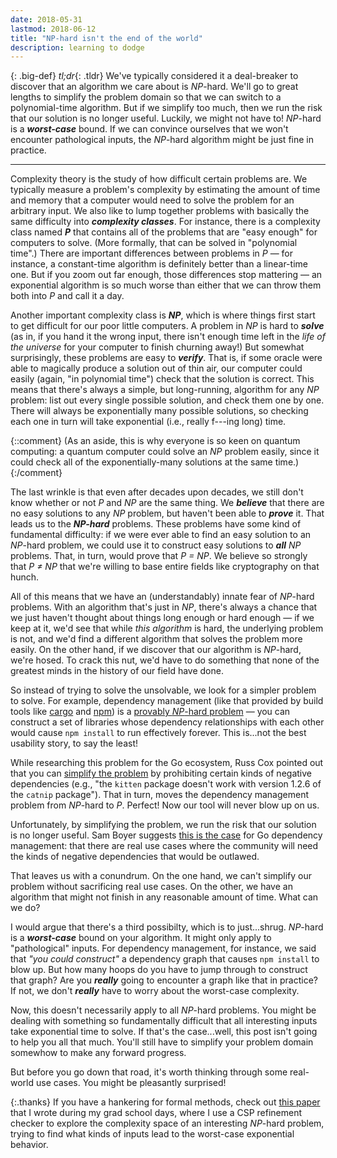 ```yaml
---
date: 2018-05-31
lastmod: 2018-06-12
title: "NP-hard isn't the end of the world"
description: learning to dodge
---
```


{: .big-def}
*tl;dr*{: .tldr} We've typically considered it a deal-breaker to discover that
an algorithm we care about is _NP_-hard.  We'll go to great lengths to simplify
the problem domain so that we can switch to a polynomial-time algorithm.  But if
we simplify too much, then we run the risk that our solution is no longer
useful.  Luckily, we might not have to!  _NP_-hard is a **_worst-case_** bound.
If we can convince ourselves that we won't encounter pathological inputs, the
_NP_-hard algorithm might be just fine in practice.

<hr class="jump">

Complexity theory is the study of how difficult certain problems are.  We
typically measure a problem's complexity by estimating the amount of time and
memory that a computer would need to solve the problem for an arbitrary input.
We also like to lump together problems with basically the same difficulty into
**_complexity classes_**.  For instance, there is a complexity class named
**_P_** that contains all of the problems that are "easy enough" for computers
to solve.  (More formally, that can be solved in "polynomial time".)  There are
important differences between problems in _P_ — for instance, a constant-time
algorithm is definitely better than a linear-time one.  But if you zoom out far
enough, those differences stop mattering — an exponential algorithm is so much
worse than either that we can throw them both into _P_ and call it a day.

Another important complexity class is **_NP_**, which is where things first
start to get difficult for our poor little computers.  A problem in _NP_ is hard
to **_solve_** (as in, if you hand it the wrong input, there isn't enough time
left in the _life of the universe_ for your computer to finish churning away!)
But somewhat surprisingly, these problems are easy to **_verify_**.  That is, if
some oracle were able to magically produce a solution out of thin air, our
computer could easily (again, "in polynomial time") check that the solution is
correct.  This means that there's always a simple, but long-running, algorithm
for any _NP_ problem: list out every single possible solution, and check them
one by one.  There will always be exponentially many possible solutions, so
checking each one in turn will take exponential (i.e., really f---ing long)
time.

{::comment}
(As an aside, this is why everyone is so keen on quantum computing: a
quantum computer could solve an _NP_ problem easily, since it could check all of
the exponentially-many solutions at the same time.)
{:/comment}

The last wrinkle is that even after decades upon decades, we still don't know
whether or not _P_ and _NP_ are the same thing.  We **_believe_** that there are
no easy solutions to any _NP_ problem, but haven't been able to **_prove_** it.
That leads us to the **_NP-hard_** problems.  These problems have some kind of
fundamental difficulty: if we were ever able to find an easy solution to an
_NP_-hard problem, we could use it to construct easy solutions to **_all_** _NP_
problems.  That, in turn, would prove that _P = NP_.  We believe so strongly
that _P ≠ NP_ that we're willing to base entire fields like cryptography on that
hunch.

All of this means that we have an (understandably) innate fear of _NP_-hard
problems.  With an algorithm that's just in _NP_, there's always a chance that
we just haven't thought about things long enough or hard enough — if we keep at
it, we'd see that while _this algorithm_ is hard, the underlying problem is not,
and we'd find a different algorithm that solves the problem more easily.  On the
other hand, if we discover that our algorithm is _NP_-hard, we're hosed.  To
crack this nut, we'd have to do something that none of the greatest minds in the
history of our field have done.

So instead of trying to solve the unsolvable, we look for a simpler problem to
solve.  For example, dependency management (like that provided by build tools
like [cargo][] and [npm][]) is a [provably _NP_-hard problem][dep np-hard] — you
can construct a set of libraries whose dependency relationships with each other
would cause `npm install` to run effectively forever.  This is...not the best
usability story, to say the least!

[cargo]: https://crates.io/
[npm]: https://www.npmjs.com/
[dep np-hard]: http://www.mancoosi.org/edos/manager/

While researching this problem for the Go ecosystem, Russ Cox pointed out that
you can [simplify the problem][cox] by prohibiting certain kinds of negative
dependencies (e.g., "the `kitten` package doesn't work with version 1.2.6 of the
`catnip` package").  That in turn, moves the dependency management problem from
_NP_-hard to _P_.  Perfect!  Now our tool will never blow up on us.

[cox]: https://research.swtch.com/vgo-mvs

Unfortunately, by simplifying the problem, we run the risk that our solution is
no longer useful.  Sam Boyer suggests [this is the case][boyer] for Go
dependency management: that there are real use cases where the community will
need the kinds of negative dependencies that would be outlawed.

[boyer]: https://sdboyer.io/vgo/failure-modes/

That leaves us with a conundrum.  On the one hand, we can't simplify our problem
without sacrificing real use cases.  On the other, we have an algorithm that
might not finish in any reasonable amount of time.  What can we do?

I would argue that there's a third possibilty, which is to just...shrug.
_NP_-hard is a **_worst-case_** bound on your algorithm.  It might only apply to
"pathological" inputs.  For dependency management, for instance, we said that
_"you could construct"_ a dependency graph that causes `npm install` to blow up.
But how many hoops do you have to jump through to construct that graph?  Are you
**_really_** going to encounter a graph like that in practice?  If not, we don't
**_really_** have to worry about the worst-case complexity.

Now, this doesn't necessarily apply to all _NP_-hard problems.  You might be
dealing with something so fundamentally difficult that all interesting inputs
take exponential time to solve.  If that's the case...well, this post isn't
going to help you all that much.  You'll still have to simplify your problem
domain somewhow to make any forward progress.

But before you go down that road, it's worth thinking through some real-world
use cases.  You might be pleasantly surprised!

{:.thanks}
If you have a hankering for formal methods, check out [this paper][creager] that
I wrote during my grad school days, where I use a CSP refinement checker to
explore the complexity space of an interesting _NP_-hard problem, trying to find
what kinds of inputs lead to the worst-case exponential behavior.

[creager]: /publications/014-csp-algorithm-study/

